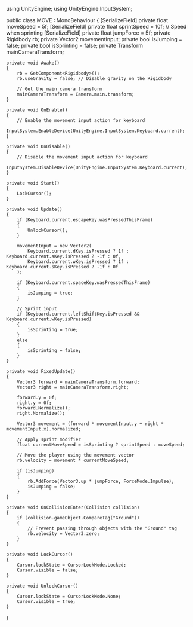 using UnityEngine;
using UnityEngine.InputSystem;

public class MOVE : MonoBehaviour
{
    [SerializeField] private float moveSpeed = 5f;
    [SerializeField] private float sprintSpeed = 10f; // Speed when sprinting
    [SerializeField] private float jumpForce = 5f;
    private Rigidbody rb;
    private Vector2 movementInput;
    private bool isJumping = false;
    private bool isSprinting = false;
    private Transform mainCameraTransform;

    private void Awake()
    {
        rb = GetComponent<Rigidbody>();
        rb.useGravity = false; // Disable gravity on the Rigidbody

        // Get the main camera transform
        mainCameraTransform = Camera.main.transform;
    }

    private void OnEnable()
    {
        // Enable the movement input action for keyboard
        InputSystem.EnableDevice(UnityEngine.InputSystem.Keyboard.current);
    }

    private void OnDisable()
    {
        // Disable the movement input action for keyboard
        InputSystem.DisableDevice(UnityEngine.InputSystem.Keyboard.current);
    }

    private void Start()
    {
        LockCursor();
    }

    private void Update()
    {
        if (Keyboard.current.escapeKey.wasPressedThisFrame)
        {
            UnlockCursor();
        }

        movementInput = new Vector2(
            Keyboard.current.dKey.isPressed ? 1f : Keyboard.current.aKey.isPressed ? -1f : 0f,
            Keyboard.current.wKey.isPressed ? 1f : Keyboard.current.sKey.isPressed ? -1f : 0f
        );

        if (Keyboard.current.spaceKey.wasPressedThisFrame)
        {
            isJumping = true;
        }

        // Sprint input
        if (Keyboard.current.leftShiftKey.isPressed && Keyboard.current.wKey.isPressed)
        {
            isSprinting = true;
        }
        else
        {
            isSprinting = false;
        }
    }

    private void FixedUpdate()
    {
        Vector3 forward = mainCameraTransform.forward;
        Vector3 right = mainCameraTransform.right;

        forward.y = 0f;
        right.y = 0f;
        forward.Normalize();
        right.Normalize();

        Vector3 movement = (forward * movementInput.y + right * movementInput.x).normalized;

        // Apply sprint modifier
        float currentMoveSpeed = isSprinting ? sprintSpeed : moveSpeed;

        // Move the player using the movement vector
        rb.velocity = movement * currentMoveSpeed;

        if (isJumping)
        {
            rb.AddForce(Vector3.up * jumpForce, ForceMode.Impulse);
            isJumping = false;
        }
    }

    private void OnCollisionEnter(Collision collision)
    {
        if (collision.gameObject.CompareTag("Ground"))
        {
            // Prevent passing through objects with the "Ground" tag
            rb.velocity = Vector3.zero;
        }
    }

    private void LockCursor()
    {
        Cursor.lockState = CursorLockMode.Locked;
        Cursor.visible = false;
    }

    private void UnlockCursor()
    {
        Cursor.lockState = CursorLockMode.None;
        Cursor.visible = true;
    }
}
